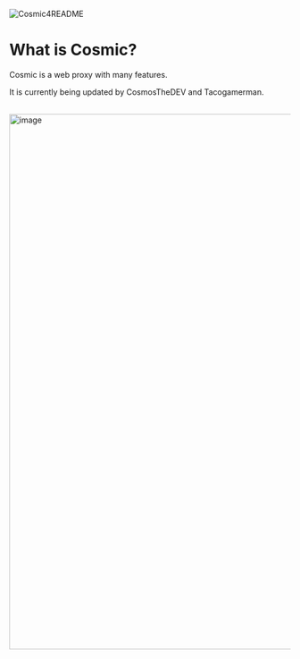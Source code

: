 ![Cosmic4README](https://github.com/CosmicProxy-DEV/Cosmic/blob/main/Cosmic4README.png)

# What is Cosmic? 

Cosmic is a web proxy with many features.

It is currently being updated by CosmosTheDEV and Tacogamerman.

<br>


<img width="958" alt="image" src="https://github.com/CosmicProxy-DEV/Cosmic/assets/119009502/8bf9fc64-7a71-440c-aeaa-cdbc11621f1a">




